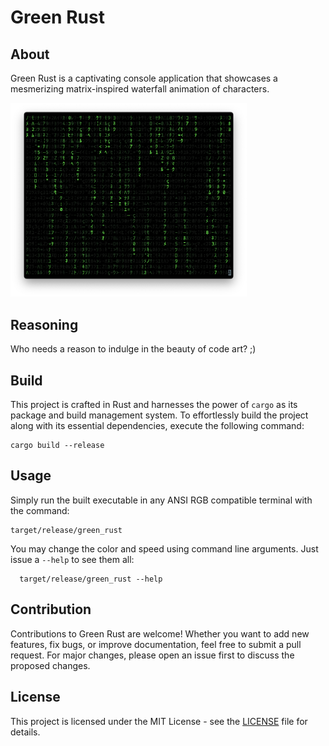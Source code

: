 # Green Rust

## About

Green Rust is a captivating console application that showcases a mesmerizing matrix-inspired waterfall animation of characters.

<img src="thumbnail.png" width="75%" />

## Reasoning

Who needs a reason to indulge in the beauty of code art? ;)

## Build

This project is crafted in Rust and harnesses the power of `cargo` as its package and build management system. To effortlessly build the project along with its essential dependencies, execute the following command:

```shell
cargo build --release
```

## Usage

Simply run the built executable in any ANSI RGB compatible terminal with the command:

```shell
target/release/green_rust
```

You may change the color and speed using command line arguments. Just issue a `--help` to see them all:

```shell
  target/release/green_rust --help
```

## Contribution

Contributions to Green Rust are welcome! Whether you want to add new features, fix bugs, or improve documentation, feel free to submit a pull request. For major changes, please open an issue first to discuss the proposed changes.

## License
This project is licensed under the MIT License - see the [LICENSE](./LICENSE) file for details.
